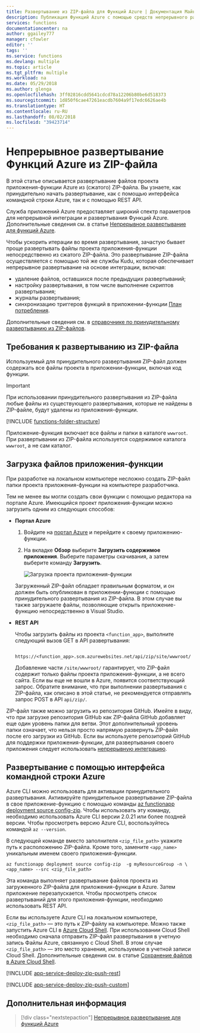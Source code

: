 ```yaml
---
title: Развертывание из ZIP-файла для Функций Azure | Документация Майкрософт
description: Публикация Функций Azure с помощью средств непрерывного развертывания службы развертывания Kudu из ZIP-файла.
services: functions
documentationcenter: na
author: ggailey777
manager: cfowler
editor: ''
tags: ''
ms.service: functions
ms.devlang: multiple
ms.topic: article
ms.tgt_pltfrm: multiple
ms.workload: na
ms.date: 05/29/2018
ms.author: glenga
ms.openlocfilehash: 3ff02816cdd5641cdcd78a12206b80be6d518373
ms.sourcegitcommit: 1d850f6cae47261eacdb7604a9f17edc6626ae4b
ms.translationtype: HT
ms.contentlocale: ru-RU
ms.lasthandoff: 08/02/2018
ms.locfileid: "39423714"
---
```

# <a name="zip-push-deployment-for-azure-functions"></a>Непрерывное развертывание Функций Azure из ZIP-файла 
В этой статье описывается развертывание файлов проекта приложения-функции Azure из (сжатого) ZIP-файла. Вы узнаете, как принудительно начать развертывание, как с помощью интерфейса командной строки Azure, так и с помощью REST API. 

Служба приложений Azure предоставляет широкий спектр параметров для непрерывной интеграции и развертывания Функций Azure. Дополнительные сведения см. в статье [Непрерывное развертывание для функций Azure](functions-continuous-deployment.md). 

Чтобы ускорить итерации во время развертывания, зачастую бывает проще развертывать файлы проекта приложения-функции непосредственно из сжатого ZIP-файла. Это развертывание ZIP-файла осуществляется с помощью той же службы Kudu, которая обеспечивает непрерывное развертывание на основе интеграции, включая:

+ удаление файлов, оставшихся после предыдущих развертываний;
+ настройку развертывания, в том числе выполнение скриптов развертывания;
+ журналы развертывания;
+ синхронизацию триггеров функций в приложении-функции [План потребления](functions-scale.md).

Дополнительные сведения см. в [справочнике по принудительному развертыванию из ZIP-файлов](https://github.com/projectkudu/kudu/wiki/Deploying-from-a-zip-file). 

## <a name="deployment-zip-file-requirements"></a>Требования к развертыванию из ZIP-файла
Используемый для принудительного развертывания ZIP-файл должен содержать все файлы проекта в приложении-функции, включая код функции. 

>[!IMPORTANT]
> При использовании принудительного развертывания из ZIP-файла любые файлы из существующего развертывания, которые не найдены в ZIP-файле, будут удалены из приложения-функции.  

[!INCLUDE [functions-folder-structure](../../includes/functions-folder-structure.md)]

Приложение-функция включает все файлы и папки в каталоге `wwwroot`. При развертывании из ZIP-файла используется содержимое каталога `wwwroot`, а не сам каталог.  

## <a name="download-your-function-app-files"></a>Загрузка файлов приложения-функции

При разработке на локальном компьютере несложно создать ZIP-файл папки проекта приложения-функции на компьютере разработчика. 

Тем не менее вы могли создать свои функции с помощью редактора на портале Azure. Имеющийся проект приложения-функции можно загрузить одним из следующих способов: 

+ **Портал Azure** 

    1. Войдите на [портал Azure](https://portal.azure.com) и перейдите к своему приложению-функции.

    2. На вкладке **Обзор** выберите **Загрузить содержимое приложения**. Выберите параметры скачивания, а затем выберите команду **Загрузить**.     

        ![Загрузка проекта приложения-функции](./media/deployment-zip-push/download-project.png)

    Загруженный ZIP-файл обладает правильным форматом, и он должен быть опубликован в приложении-функции с помощью принудительного развертывания из ZIP-файла. В этом случае вы также загружаете файлы, позволяющие открыть приложение-функцию непосредственно в Visual Studio.

+ **REST API** 

    Чтобы загрузить файлы из проекта `<function_app>`, выполните следующий вызов GET в API развертывания: 

        https://<function_app>.scm.azurewebsites.net/api/zip/site/wwwroot/

    Добавление части `/site/wwwroot/` гарантирует, что ZIP-файл содержит только файлы проекта приложения-функции, а не всего сайта. Если вы еще не вошли в Azure, появится соответствующий запрос. Обратите внимание, что при выполнении развертывания с ZIP-файла, как описано в этой статье, не рекомендуется отправлять запрос POST в API `api/zip/`. 

ZIP-файл также можно загрузить из репозитория GitHub. Имейте в виду, что при загрузке репозитория GitHub как ZIP-файла GitHub добавляет еще один уровень папки для ветви. Этот дополнительный уровень папки означает, что нельзя просто напрямую развернуть ZIP-файл после его загрузки из GitHub. Если вы используете репозиторий GitHub для поддержки приложения-функции, для развертывания своего приложения следует использовать [непрерывную интеграцию](functions-continuous-deployment.md).  

## <a name="cli"></a>Развертывание с помощью интерфейса командной строки Azure

Azure CLI можно использовать для активации принудительного развертывания. Активируйте принудительное развертывание ZIP-файла в свое приложение-функцию с помощью команды [az functionapp deployment source config-zip](/cli/azure/functionapp/deployment/source#az-functionapp-deployment-source-config-zip). Чтобы использовать эту команду, необходимо использовать Azure CLI версии 2.0.21 или более поздней версии. Чтобы просмотреть версию Azure CLI, воспользуйтесь командой `az --version`.

В следующей команде вместо заполнителя `<zip_file_path>` укажите путь к расположению ZIP-файла. Кроме того, замените `<app_name>` уникальным именем своего приложения-функции. 

```azurecli-interactive
az functionapp deployment source config-zip  -g myResourceGroup -n \
<app_name> --src <zip_file_path>
```
Эта команда выполняет развертывание файлов проекта из загруженного ZIP-файла для приложения-функции в Azure. Затем приложение перезапускается. Чтобы просмотреть список развертываний для этого приложения-функции, необходимо использовать REST API.

Если вы используете Azure CLI на локальном компьютере, `<zip_file_path>` — это путь к ZIP-файлу на компьютере. Можно также запустить Azure CLI в [Azure Cloud Shell](../cloud-shell/overview.md). При использовании Cloud Shell необходимо сначала отправить ZIP-файл развертывания в учетную запись Файлы Azure, связанную с Cloud Shell. В этом случае `<zip_file_path>` — это место хранения, используемое в учетной записи Cloud Shell. Дополнительные сведения см. в статье [Сохранение файлов в Azure Cloud Shell](../cloud-shell/persisting-shell-storage.md).


[!INCLUDE [app-service-deploy-zip-push-rest](../../includes/app-service-deploy-zip-push-rest.md)]

[!INCLUDE [app-service-deploy-zip-push-custom](../../includes/app-service-deploy-zip-push-custom.md)]

## <a name="next-steps"></a>Дополнительная информация

> [!div class="nextstepaction"]
> [Непрерывное развертывание для функций Azure](functions-continuous-deployment.md)

[.zip push deployment reference topic]: https://github.com/projectkudu/kudu/wiki/Deploying-from-a-zip-file
